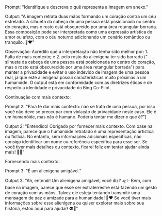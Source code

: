 Prompt: "Identifique e descreva o quê representa a imagem em anexo."

Output: "A imagem retrata duas mãos formando um coração contra um céu estrelado. A silhueta da cabeça de uma pessoa está posicionada no centro do coração, mas o rosto está obscurecido por uma área retangular borrada. Essa composição pode ser interpretada como uma expressão artística de amor ou afeto, com o céu noturno adicionando um cenário romântico ou tranquilo. 🌟❤️"

Observação: Acredito que a interpretação não tenha sido melhor por: 1. Falta de mais contexto; e 2. pelo rosto do alienígena ter sido borrado (" silhueta da cabeça de uma pessoa está posicionada no centro do coração, mas o rosto está obscurecido por uma área retangular borrada") para manter a privacidade e evitar o uso indevido de imagem de uma pessoa real, já que este alienígena possui características muito próximas a um humanóide. O output está em conformidade com as diretrizes éticas e de respeito a identidade e privacidade do Bing Co-Pilot.

Continuação com mais contexto:

Prompt 2: "Para te dar mais contexto: não se trata de uma pessoa, por isso você não deve se preocupar com violação de privacidade neste caso. Ele é um humanóide, mas não é humano. Poderia tentar me dizer o que é?"]

Output 2: "Entendido! Obrigado por fornecer mais contexto. Com base na imagem, parece que o humanóide retratado é uma representação artística ou fictícia. No entanto, sem informações adicionais específicas, não consigo identificar um nome ou referência específica para esse ser. Se você tiver mais detalhes ou contexto, ficarei feliz em tentar ajudar ainda mais! 🤖🌟"

Fornecendo mais contexto:

Prompt 3: "É um alienígena amigável."

Output 3: "Ah, entendi! Um alienígena amigável, você diz? 🛸✨ Bem, com base na imagem, parece que esse ser extraterrestre está fazendo um gesto de coração com as mãos. Talvez ele esteja tentando transmitir uma mensagem de paz e amizade para a humanidade! 🌌❤️ Se você tiver mais informações sobre esse alienígena ou quiser explorar mais sobre sua história, estou aqui para ajudar! 👽🌟"